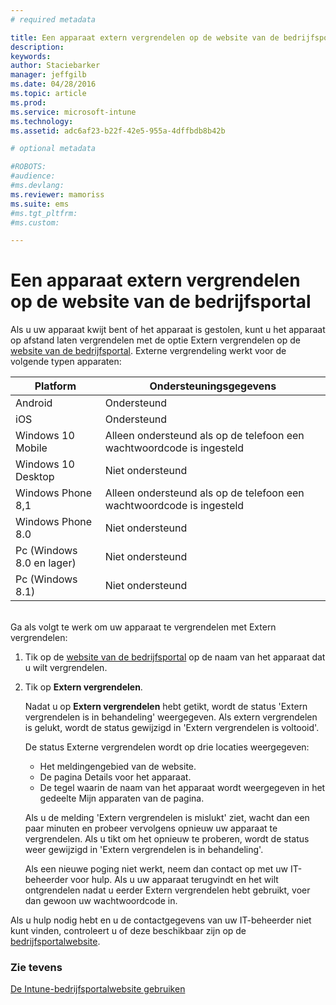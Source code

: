 ```yaml
---
# required metadata

title: Een apparaat extern vergrendelen op de website van de bedrijfsportal | Microsoft Intune
description:
keywords:
author: Staciebarker
manager: jeffgilb
ms.date: 04/28/2016
ms.topic: article
ms.prod:
ms.service: microsoft-intune
ms.technology:
ms.assetid: adc6af23-b22f-42e5-955a-4dffbdb8b42b

# optional metadata

#ROBOTS:
#audience:
#ms.devlang:
ms.reviewer: mamoriss
ms.suite: ems
#ms.tgt_pltfrm:
#ms.custom:

---
```



# Een apparaat extern vergrendelen op de website van de bedrijfsportal

Als u uw apparaat kwijt bent of het apparaat is gestolen, kunt u het apparaat op afstand laten vergrendelen met de optie Extern vergrendelen op de [website van de bedrijfsportal](http://portal.manage.microsoft.com). Externe vergrendeling werkt voor de volgende typen apparaten:

Platform  |Ondersteuningsgegevens  
---------|---------
Android | Ondersteund       
iOS | Ondersteund
Windows 10 Mobile | Alleen ondersteund als op de telefoon een wachtwoordcode is ingesteld     
Windows 10 Desktop | Niet ondersteund  
Windows Phone 8,1 | Alleen ondersteund als op de telefoon een wachtwoordcode is ingesteld
Windows Phone 8.0 | Niet ondersteund
Pc (Windows 8.0 en lager) | Niet ondersteund       
Pc (Windows 8.1) | Niet ondersteund

</br>
Ga als volgt te werk om uw apparaat te vergrendelen met Extern vergrendelen:

1.  Tik op de [website van de bedrijfsportal](http://portal.manage.microsoft.com) op de naam van het apparaat dat u wilt vergrendelen.

2.  Tik op **Extern vergrendelen**.

    Nadat u op **Extern vergrendelen** hebt getikt, wordt de status 'Extern vergrendelen is in behandeling' weergegeven.  Als extern vergrendelen is gelukt, wordt de status gewijzigd in 'Extern vergrendelen is voltooid'.

    De status Externe vergrendelen wordt op drie locaties weergegeven:

    * Het meldingengebied van de website. 
    * De pagina Details voor het apparaat.
    * De tegel waarin de naam van het apparaat wordt weergegeven in het gedeelte Mijn apparaten van de pagina.

    Als u de melding 'Extern vergrendelen is mislukt' ziet, wacht dan een paar minuten en probeer vervolgens opnieuw uw apparaat te vergrendelen. Als u tikt om het opnieuw te proberen, wordt de status weer gewijzigd in 'Extern vergrendelen is in behandeling'. 

    Als een nieuwe poging niet werkt, neem dan contact op met uw IT-beheerder voor hulp. Als u uw apparaat terugvindt en het wilt ontgrendelen nadat u eerder Extern vergrendelen hebt gebruikt, voer dan gewoon uw wachtwoordcode in.

Als u hulp nodig hebt en u de contactgegevens van uw IT-beheerder niet kunt vinden, controleert u of deze beschikbaar zijn op de [bedrijfsportalwebsite](http://portal.manage.microsoft.com).

### Zie tevens
[De Intune-bedrijfsportalwebsite gebruiken](using-the-intune-company-portal-website.md)

<!--HONumber=Jun16_HO1-->


